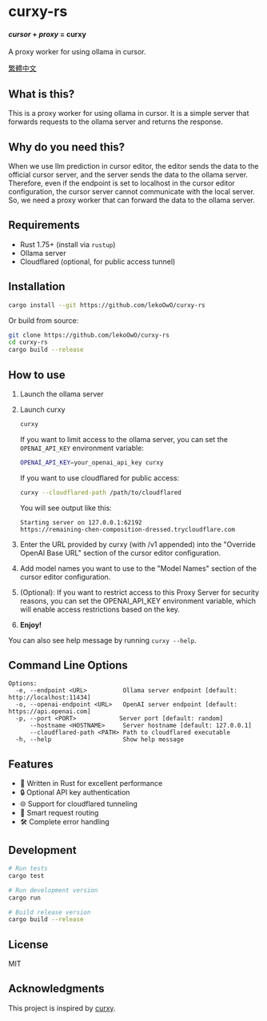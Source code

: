 # curxy-rs

#### _cursor_ + _proxy_ = **curxy**

A proxy worker for using ollama in cursor.

[繁體中文](README.zh-tw.md)

## What is this?

This is a proxy worker for using ollama in cursor. It is a simple server that forwards requests to the ollama server and returns the response.

## Why do you need this?

When we use llm prediction in cursor editor, the editor sends the data to the official cursor server, and the server sends the data to the ollama server.
Therefore, even if the endpoint is set to localhost in the cursor editor configuration, the cursor server cannot communicate with the local server.
So, we need a proxy worker that can forward the data to the ollama server.

## Requirements

- Rust 1.75+ (install via `rustup`)
- Ollama server
- Cloudflared (optional, for public access tunnel)

## Installation

```bash
cargo install --git https://github.com/lekoOwO/curxy-rs
```

Or build from source:

```bash
git clone https://github.com/lekoOwO/curxy-rs
cd curxy-rs
cargo build --release
```

## How to use

1. Launch the ollama server

2. Launch curxy

   ```bash
   curxy
   ```

   If you want to limit access to the ollama server, you can set the `OPENAI_API_KEY` environment variable:

   ```bash
   OPENAI_API_KEY=your_openai_api_key curxy
   ```

   If you want to use cloudflared for public access:

   ```bash
   curxy --cloudflared-path /path/to/cloudflared
   ```

   You will see output like this:

   ```
   Starting server on 127.0.0.1:62192
   https://remaining-chen-composition-dressed.trycloudflare.com
   ```

3. Enter the URL provided by curxy (with /v1 appended) into the "Override OpenAI Base URL" section of the cursor editor configuration.

4. Add model names you want to use to the "Model Names" section of the cursor editor configuration.

5. (Optional): If you want to restrict access to this Proxy Server for security reasons, you can set the OPENAI_API_KEY environment variable, which will enable access restrictions based on the key.

6. **Enjoy!**

You can also see help message by running `curxy --help`.

## Command Line Options

```
Options:
  -e, --endpoint <URL>          Ollama server endpoint [default: http://localhost:11434]
  -o, --openai-endpoint <URL>   OpenAI server endpoint [default: https://api.openai.com]
  -p, --port <PORT>            Server port [default: random]
      --hostname <HOSTNAME>     Server hostname [default: 127.0.0.1]
      --cloudflared-path <PATH> Path to cloudflared executable
  -h, --help                    Show help message
```

## Features

- 🚀 Written in Rust for excellent performance
- 🔒 Optional API key authentication
- 🌐 Support for cloudflared tunneling
- 🔄 Smart request routing
- 🛠 Complete error handling

## Development

```bash
# Run tests
cargo test

# Run development version
cargo run

# Build release version
cargo build --release
```

## License

MIT

## Acknowledgments

This project is inspired by [curxy](https://github.com/ryoppippi/curxy). 